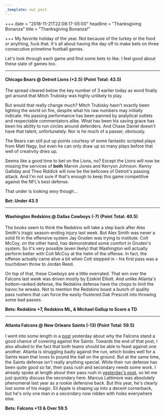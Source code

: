 ```yaml
---
_template: owl_post
---
```


+++
date = "2018-11-21T22:08:17-05:00"
headline = "Thanksgiving Bonanza"
title = "Thanksgiving Bonanza!"

+++
My favorite holiday of the year. Not because of the turkey or the food or anything, fuck that. It's all about having the day off to make bets on three consecutive primetime football games.

Let's look through each game and find some bets to like. I feel good about these slate of games too.

***

#### Chicago Bears @ Detroit Lions (+2.5) (Point Total: 43.5)

The spread cleared below the key number of 3 earlier today as word finally got around that Mitch Trubisky was highly unlikely to play.

But would that really change much? Mitch Trubisky hasn't exactly been lighting the world on fire, despite what his raw numbers may initially indicate. His passing performance has been panned by analytical outlets and respectable commentators alike. What has been his saving grace has been his ability to run circles around defenders. And Chase Daniel doesn't have that talent, unfortunately. Nor is he much of a passer, obviously.

The Bears can still put up points courtesy of some fantastic scripted plays from Matt Nagy, but even he can only draw up so many plays before that well of creativity dries up.

Seems like a good time to bet on the Lions, no? Except the Lions will now be missing the services of **both** Marvin Jones and Kerryon Johnson. Kenny Galliday and Theo Riddick will now be the bellcows of Detroit's passing attack. And I'm not sure if that's enough to keep this game competitive against the NFL's best defense.

That under is looking sexy though...

**Bet: Under 43.5**

***

#### Washington Redskins @ Dallas Cowboys (-7) (Point Total: 40.5)

The books seem to think the Redskins will take a step back after Alex Smith's tragic season-ending injury last week. But Alex Smith was never a solid fit in the offensive system Jay Gruden was trying to institute. Colt McCoy, on the other hand, has demonstrated some comfort in Gruden's system. So it's very possible (even likely) that Washington will actually perform better with Colt McCoy at the helm of the offense. In fact, the offense actually came alive a bit when Colt stepped in - his first pass was a touchdown throw to Jordan Reed.

On top of that, these Cowboys are a little overrated. That win over the Falcons last week was driven mostly by Ezekiel Elliott. And unlike Atlanta's bottom-ranked defense, the Redskins defense have the chops to limit the havoc he wreaks. Not to mention the Redskins boast a bunch of quality pass rushers that can force the easily-flustered Dak Prescott into throwing some bad passes.

**Bets: Redskins +7, Redskins ML, & Michael Gallup to Score a TD**

***

#### Atlanta Falcons @ New Orleans Saints (-13) (Point Total: 59.5)

I went into some length in a [post](https://www.owlpicks.com/posts/reviewing-atlanta-s-loss-against-the-cowboys/ "post") yesterday about why the Falcons stand a good chance of covering against the Saints. Towards the end of that post, I also alluded to the fact that both teams should be able to feast against one another. Atlanta is struggling badly against the run, which bodes well for a Saints team that loves to pound the ball on the ground. But at the same time, the Saints defense isn't really anything special. While their run defense has been quite good so far, their pass rush and secondary needs some work. I already spoke at length about their pass rush in [yesterday's post](https://www.owlpicks.com/posts/reviewing-atlanta-s-loss-against-the-cowboys/), so let me just quickly discuss the secondary here. Marcus Lattimore was absolutely phenomenal last year as a rookie defensive back. But this year, he's clearly lost some of his magic. Eli Apple is shaping up into a decent cornerback, but he's only one man in a secondary now ridden with holes everywhere else.

**Bets: Falcons +13 & Over 59.5**

